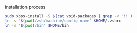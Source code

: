 installation process

```bash
sudo xbps-install -S $(cat void-packages | grep -v '!!')
ln -s "$(pwd)/zsh/machine/config-name" $HOME/.zshrc
ln -s "$(pwd)/bin" $HOME/bin
```
